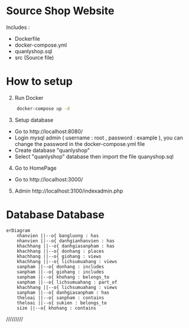 # Source Shop Website

Includes :

- Dockerfile
- docker-compose.yml
- quanlyshop.sql
- src (Source file)

# How to setup

2. Run Docker

```cmd
    docker-compose up -d
```

3. Setup database

- Go to http://localhost:8080/
- Login mysql admin ( username : root , password : example ), you can change the password in the docker-compose.yml file
- Create database "quanlyshop"
- Select "quanlyshop" database then import the file quanyshop.sql

4. Go to HomePage

- Go to http://localhost:3000/

5. Admin
   http://localhost:3100/indexadmin.php

# Database Database

```mermaid
erDiagram
    nhanvien ||--o{ bangluong : has
    nhanvien ||--o{ danhgianhanvien : has
    khachhang ||--o{ danhgiasanpham : has
    khachhang ||--o{ donhang : places
    khachhang ||--o{ giohang : views
    khachhang ||--o{ lichsumuahang : views
    sanpham ||--o{ donhang : includes
    sanpham ||--o{ giohang : includes
    sanpham ||--o{ khohang : belongs_to
    sanpham ||--o{ lichsumuahang : part_of
    khachhang ||--o{ lichsumuahang : views
    sanpham ||--o{ danhgiasanpham : has
    theloai ||--o{ sanpham : contains
    theloai ||--o{ sukien : belongs_to
    size ||--o{ khohang : contains
```
/////////